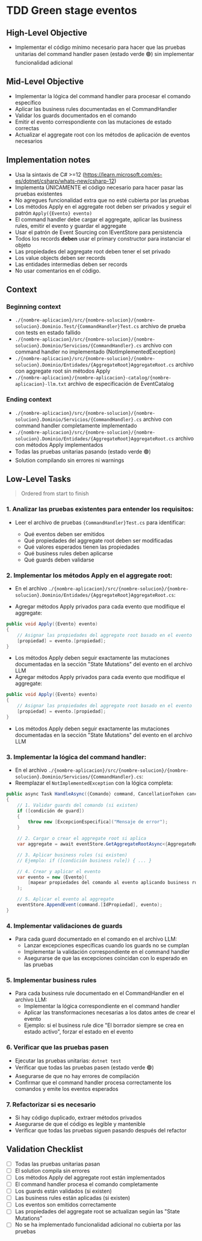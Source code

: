 # TDD Green stage eventos

## High-Level Objective

- Implementar el código mínimo necesario para hacer que las pruebas unitarias del command handler pasen (estado verde 🟢) sin implementar funcionalidad adicional

## Mid-Level Objective

- Implementar la lógica del command handler para procesar el comando específico
- Aplicar las business rules documentadas en el CommandHandler
- Validar los guards documentados en el comando
- Emitir el evento correspondiente con las mutaciones de estado correctas
- Actualizar el aggregate root con los métodos de aplicación de eventos necesarios

## Implementation notes

- Usa la sintaxis de C# >=12 (https://learn.microsoft.com/es-es/dotnet/csharp/whats-new/csharp-12)
- Implementa ÚNICAMENTE el código necesario para hacer pasar las pruebas existentes
- No agregues funcionalidad extra que no esté cubierta por las pruebas
- Los métodos Apply en el aggregate root deben ser privados y seguir el patrón `Apply({Evento} evento)`
- El command handler debe cargar el aggregate, aplicar las business rules, emitir el evento y guardar el aggregate
- Usar el patrón de Event Sourcing con IEventStore para persistencia
- Todos los records **deben** usar el primary constructor para instanciar el objeto
- Las propiedades del aggregate root deben tener el set privado
- Los value objects deben ser records
- Las entidades intermedias deben ser records
- No usar comentarios en el código.

## Context

### Beginning context

- `./{nombre-aplicacion}/src/{nombre-solucion}/{nombre-solucion}.Dominio.Test/{CommandHandler}Test.cs` archivo de prueba con tests en estado fallido
- `./{nombre-aplicacion}/src/{nombre-solucion}/{nombre-solucion}.Dominio/Servicios/{CommandHandler}.cs` archivo con command handler no implementado (NotImplementedException)
- `./{nombre-aplicacion}/src/{nombre-solucion}/{nombre-solucion}.Dominio/Entidades/{AggregateRoot}AggregateRoot.cs` archivo con aggregate root sin métodos Apply
- `./{nombre-aplicacion}/{nombre-aplicacion}-catalog/{nombre-aplicacion}-llm.txt` archivo de especificación de EventCatalog

### Ending context

- `./{nombre-aplicacion}/src/{nombre-solucion}/{nombre-solucion}.Dominio/Servicios/{CommandHandler}.cs` archivo con command handler completamente implementado
- `./{nombre-aplicacion}/src/{nombre-solucion}/{nombre-solucion}.Dominio/Entidades/{AggregateRoot}AggregateRoot.cs` archivo con métodos Apply implementados
- Todas las pruebas unitarias pasando (estado verde 🟢)
- Solution compilando sin errores ni warnings

## Low-Level Tasks

> Ordered from start to finish

### 1. Analizar las pruebas existentes para entender los requisitos:

- Leer el archivo de pruebas `{CommandHandler}Test.cs` para identificar:

  - Qué eventos deben ser emitidos
  - Qué propiedades del aggregate root deben ser modificadas
  - Qué valores esperados tienen las propiedades
  - Qué business rules deben aplicarse
  - Qué guards deben validarse

### 2. Implementar los métodos Apply en el aggregate root:

- En el archivo `./{nombre-aplicacion}/src/{nombre-solucion}/{nombre-solucion}.Dominio/Entidades/{AggregateRoot}AggregateRoot.cs`:

- Agregar métodos Apply privados para cada evento que modifique el aggregate:

```c#
public void Apply({Evento} evento)
{
    // Asignar las propiedades del aggregate root basado en el evento
    [propiedad] = evento.[propiedad];
}
```

- Los métodos Apply deben seguir exactamente las mutaciones documentadas en la sección "State Mutations" del evento en el archivo LLM
- Agregar métodos Apply privados para cada evento que modifique el aggregate:

```c#
public void Apply({Evento} evento)
{
    // Asignar las propiedades del aggregate root basado en el evento
    [propiedad] = evento.[propiedad];
}
```

- Los métodos Apply deben seguir exactamente las mutaciones documentadas en la sección "State Mutations" del evento en el archivo LLM

### 3. Implementar la lógica del command handler:

- En el archivo `./{nombre-aplicacion}/src/{nombre-solucion}/{nombre-solucion}.Dominio/Servicios/{CommandHandler}.cs`:
- Reemplazar el `NotImplementedException` con la lógica completa:

```c#
public async Task HandleAsync({Comando} command, CancellationToken cancellationToken)
{
    // 1. Validar guards del comando (si existen)
    if ([condición de guard])
    {
        throw new [ExcepcionEspecifica]("Mensaje de error");
    }

    // 2. Cargar o crear el aggregate root si aplica
    var aggregate = await eventStore.GetAggregateRootAsync<{AggregateRoot}AggregateRoot>(command.[IdPropiedad], cancellationToken);

    // 3. Aplicar business rules (si existen)
    // Ejemplo: if ([condición business rule]) { ... }

    // 4. Crear y aplicar el evento
    var evento = new {Evento}(
        [mapear propiedades del comando al evento aplicando business rules si es necesario]
    );

    // 5. Aplicar el evento al aggregate
    eventStore.AppendEvent(command.[IdPropiedad], evento);
}
```

### 4. Implementar validaciones de guards

- Para cada guard documentado en el comando en el archivo LLM:
  - Lanzar excepciones específicas cuando los guards no se cumplan
  - Implementar la validación correspondiente en el command handler
  - Asegurarse de que las excepciones coincidan con lo esperado en las pruebas

### 5. Implementar business rules

- Para cada business rule documentado en el CommandHandler en el archivo LLM:
  - Implementar la lógica correspondiente en el command handler
  - Aplicar las transformaciones necesarias a los datos antes de crear el evento
  - Ejemplo: si el business rule dice "El borrador siempre se crea en estado activo", forzar el estado en el evento

### 6. Verificar que las pruebas pasen

- Ejecutar las pruebas unitarias: `dotnet test`
- Verificar que todas las pruebas pasen (estado verde 🟢)
- Asegurarse de que no hay errores de compilación
- Confirmar que el command handler procesa correctamente los comandos y emite los eventos esperados

### 7. Refactorizar si es necesario

- Si hay código duplicado, extraer métodos privados
- Asegurarse de que el código es legible y mantenible
- Verificar que todas las pruebas siguen pasando después del refactor

## Validation Checklist

- [ ] Todas las pruebas unitarias pasan
- [ ] El solution compila sin errores
- [ ] Los métodos Apply del aggregate root están implementados
- [ ] El command handler procesa el comando completamente
- [ ] Los guards están validados (si existen)
- [ ] Las business rules están aplicadas (si existen)
- [ ] Los eventos son emitidos correctamente
- [ ] Las propiedades del aggregate root se actualizan según las "State Mutations"
- [ ] No se ha implementado funcionalidad adicional no cubierta por las pruebas